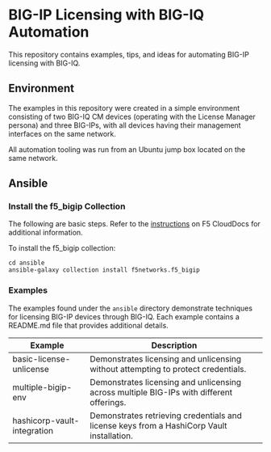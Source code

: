 # BIG-IP Licensing with BIG-IQ Automation

This repository contains examples, tips, and ideas for automating BIG-IP licensing with BIG-IQ.

## Environment

The examples in this repository were created in a simple environment consisting of two BIG-IQ CM devices (operating with the License Manager persona) and three BIG-IPs, with all devices having their management interfaces on the same network.

All automation tooling was run from an Ubuntu jump box located on the same network.

## Ansible

### Install the f5_bigip Collection

The following are basic steps. Refer to the [instructions](https://clouddocs.f5.com/products/orchestration/ansible/devel/f5_bigip/install_f5_bigip.html) on F5 CloudDocs for additional information.

To install the f5_bigip collection:

```shell
cd ansible
ansible-galaxy collection install f5networks.f5_bigip
```

### Examples

The examples found under the `ansible` directory demonstrate techniques for licensing
BIG-IP devices through BIG-IQ. Each example contains a README.md file that provides additional details.

| Example | Description |
|---------|-------------|
| basic-license-unlicense | Demonstrates licensing and unlicensing without attempting to protect credentials. |
| multiple-bigip-env | Demonstrates licensing and unlicensing across multiple BIG-IPs with different offerings. |
| hashicorp-vault-integration | Demonstrates retrieving credentials and license keys from a HashiCorp Vault installation. |
